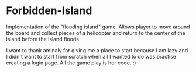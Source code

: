 # Forbidden-Island

Implementation of the "flooding island" game. 
Allows player to move around the board and collect pieces of a helicopter 
and return to the center of the island before the island floods 

I want to thank aminaly for giving me a place to start because I am lazy and I didn't want to start from scratch when all I wanted to do was practise creating a login page. All the game play is her code. :)
